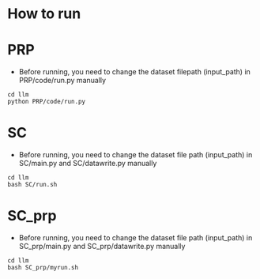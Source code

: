 # How to run

# PRP
- Before running, you need to change the dataset filepath (input_path) in PRP/code/run.py  manually
```
cd llm
python PRP/code/run.py
```

# SC
- Before running, you need to change the dataset file path (input_path) in SC/main.py and SC/datawrite.py manually

```
cd llm
bash SC/run.sh
```


# SC_prp
- Before running, you need to change the dataset file path (input_path) in SC_prp/main.py and SC_prp/datawrite.py manually

```
cd llm
bash SC_prp/myrun.sh
```